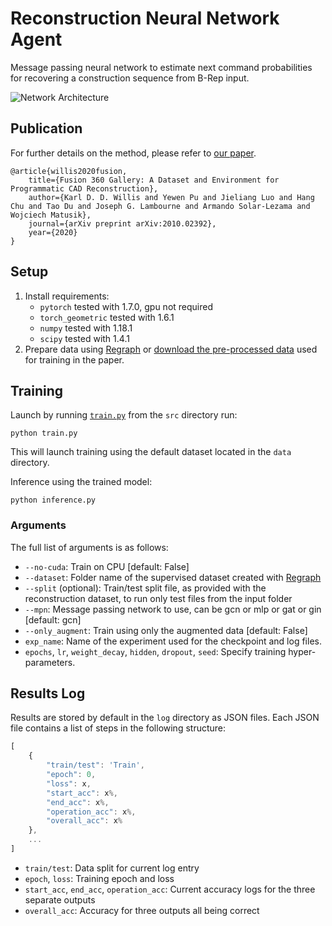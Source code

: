 # Reconstruction Neural Network Agent
Message passing neural network to estimate next command probabilities for recovering a construction sequence from B-Rep input.

![Network Architecture](https://i.gyazo.com/2223b2f54754a0133cdea6c6da458c46.png)

## Publication
For further details on the method, please refer to [our paper](https://arxiv.org/abs/2010.02392).
```
@article{willis2020fusion,
    title={Fusion 360 Gallery: A Dataset and Environment for Programmatic CAD Reconstruction},
    author={Karl D. D. Willis and Yewen Pu and Jieliang Luo and Hang Chu and Tao Du and Joseph G. Lambourne and Armando Solar-Lezama and Wojciech Matusik},
    journal={arXiv preprint arXiv:2010.02392},
    year={2020}
}
```

## Setup
1. Install requirements:
    - `pytorch` tested with 1.7.0, gpu not required
    - `torch_geometric` tested with 1.6.1
    - `numpy` tested with 1.18.1
    - `scipy` tested with 1.4.1
2. Prepare data using [Regraph](../regraph) or [download the pre-processed data](https://fusion-360-gallery-dataset.s3-us-west-2.amazonaws.com/reconstruction/r1.0.0/regraph_05.zip) used for training in the paper.

## Training
Launch by running [`train.py`](./src/train.py) from the `src` directory run:
```
python train.py
```
This will launch training using the default dataset located in the `data` directory.

Inference using the trained model:
```
python inference.py
```

### Arguments
The full list of arguments is as follows:
- `--no-cuda`: Train on CPU [default: False]
- `--dataset`: Folder name of the supervised dataset created with [Regraph](../regraph)
- `--split` (optional): Train/test split file, as provided with the reconstruction dataset, to run only test files from the input folder
- `--mpn`: Message passing network to use, can be gcn or mlp or gat or gin [default: gcn]
- `--only_augment`: Train using only the augmented data [default: False]
- `exp_name`: Name of the experiment used for the checkpoint and log files.
- `epochs`, `lr`, `weight_decay`, `hidden`, `dropout`, `seed`: Specify training hyper-parameters.


## Results Log
Results are stored by default in the `log` directory as JSON files. Each JSON file contains a list of steps in the following structure:

```js
[
    {
        "train/test": 'Train',
        "epoch": 0,
        "loss": x,
        "start_acc": x%,
        "end_acc": x%,
        "operation_acc": x%,
        "overall_acc": x%
    },
    ...
]
```
- `train/test`: Data split for current log entry
- `epoch`, `loss`: Training epoch and loss
- `start_acc`, `end_acc`, `operation_acc`: Current accuracy logs for the three separate outputs
- `overall_acc`: Accuracy for three outputs all being correct

